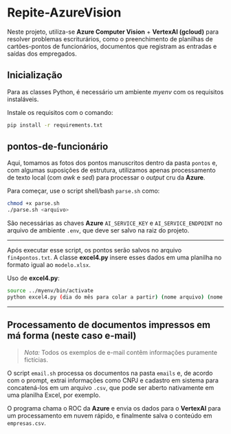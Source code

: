 # Repite-AzureVision

Neste projeto, utiliza-se **Azure Computer Vision** + **VertexAI (gcloud)** para resolver problemas escriturários, como o preenchimento de planilhas de cartões-pontos de funcionários, documentos que registram as entradas e saídas dos empregados.

## **Inicialização**
Para as classes Python, é necessário um ambiente _myenv_ com os requisitos instaláveis. 

Instale os requisitos com o comando:

```bash
pip install -r requirements.txt
```

## **pontos-de-funcionário**
Aqui, tomamos as fotos dos pontos manuscritos dentro da pasta `pontos` e, com algumas suposições de estrutura, utilizamos apenas processamento de texto local (com _awk_ e _sed_) para processar o _output_ cru da **Azure**.

Para começar, use o script shell/bash `parse.sh` como:

```bash
chmod +x parse.sh
./parse.sh <arquivo>
```

São necessárias as chaves **Azure** `AI_SERVICE_KEY` e `AI_SERVICE_ENDPOINT` no arquivo de ambiente `.env`, que deve ser salvo na raiz do projeto.

------

Após executar esse script, os pontos serão salvos no arquivo `fin4pontos.txt`. A classe **excel4.py** insere esses dados em uma planilha no formato igual ao `modelo.xlsx`.

Uso de **excel4.py**:

```bash
source ../myenv/bin/activate
python excel4.py (dia do mês para colar a partir) (nome arquivo) (nome da folha MODELO) (nome funcionário)
```

-----

## **Processamento de documentos impressos em má forma (neste caso e-mail)**

> _Nota:_ Todos os exemplos de e-mail contêm informações puramente fictícias.

O script `email.sh` processa os documentos na pasta `emails` e, de acordo com o prompt, extrai informações como CNPJ e cadastro em sistema para concatená-los em um arquivo `.csv`, que pode ser aberto nativamente em uma planilha Excel, por exemplo.

O programa chama o ROC da **Azure** e envia os dados para o **VertexAI** para um processamento em nuvem rápido, e finalmente salva o conteúdo em `empresas.csv`.

